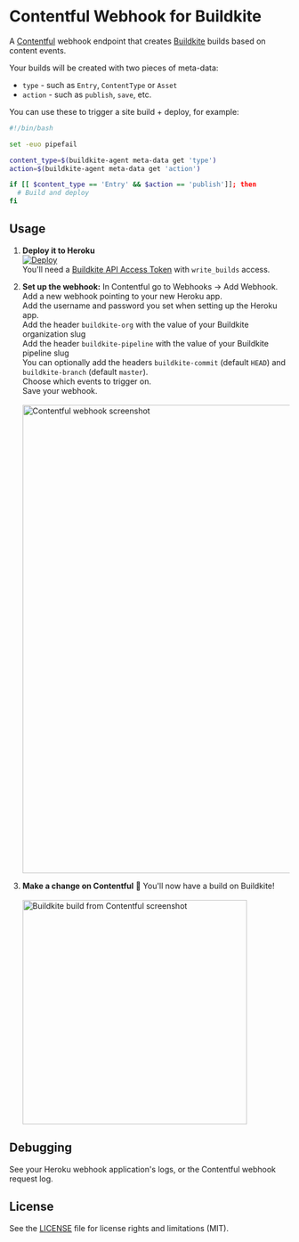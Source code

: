 # Contentful Webhook for Buildkite

A [Contentful](https://contentful.com/) webhook endpoint that creates [Buildkite](https://buildkite.com/) builds based on content events.

Your builds will be created with two pieces of meta-data:

* `type` - such as `Entry`, `ContentType` or `Asset`
* `action` - such as `publish`, `save`, etc.

You can use these to trigger a site build + deploy, for example:

```bash
#!/bin/bash

set -euo pipefail

content_type=$(buildkite-agent meta-data get 'type')
action=$(buildkite-agent meta-data get 'action')

if [[ $content_type == 'Entry' && $action == 'publish']]; then
  # Build and deploy
fi
```

## Usage

1. **Deploy it to Heroku** <br>[![Deploy](https://www.herokucdn.com/deploy/button.svg)](https://heroku.com/deploy)<br>You'll need a [Buildkite API Access Token](https://buildkite.com/user/api-access-tokens) with `write_builds` access.

2. **Set up the webhook:** In Contentful go to Webhooks → Add Webhook.<br>Add a new webhook pointing to your new Heroku app.<br>Add the username and password you set when setting up the Heroku app.<br>Add the header `buildkite-org` with the value of your Buildkite organization slug<br>Add the header `buildkite-pipeline` with the value of your Buildkite pipeline slug<br>You can optionally add the headers `buildkite-commit` (default `HEAD`) and `buildkite-branch` (default `master`).<br>Choose which events to trigger on.<br>Save your webhook.<br><br><img width="841" alt="Contentful webhook screenshot" src="https://cloud.githubusercontent.com/assets/153/17334295/0af8e0e4-5919-11e6-8d8e-692f3e2d116b.png">

4. **Make a change on Contentful** :tada: You'll now have a build on Buildkite!<br><br><img width="403" alt="Buildkite build from Contentful screenshot" src="https://cloud.githubusercontent.com/assets/153/17334256/e117eab8-5918-11e6-8fcb-ab36b869b7e4.png">

## Debugging

See your Heroku webhook application's logs, or the Contentful webhook request log.

## License

See the [LICENSE](LICENSE.md) file for license rights and limitations (MIT).
